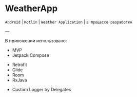 # WeatherApp
`Android` | `Kotlin` | `Weather Application` | `в процессе разработки`

—

В приложении использовано:
* MVP
* Jetpack Compose
- Retrofit
- Glide
- Room
- RxJava
* Custom Logger by Delegates